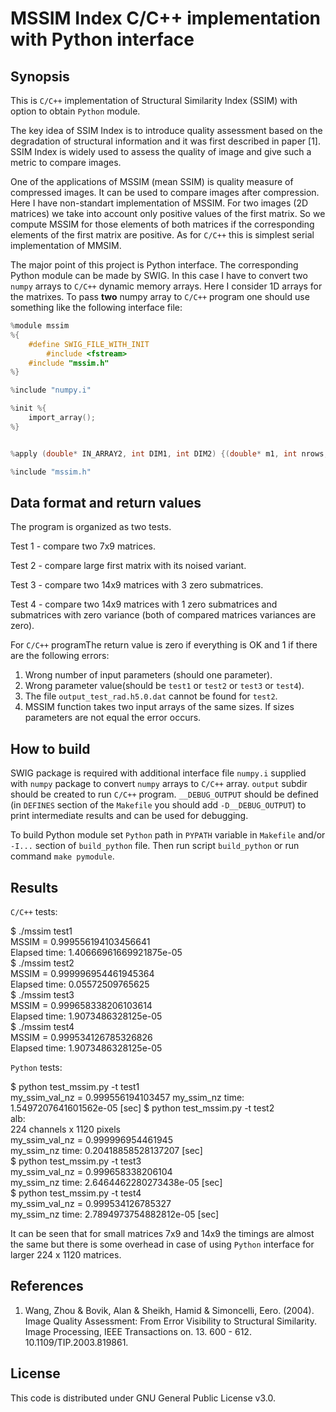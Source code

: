 # MSSIM Index C/C++ implementation with Python interface

## Synopsis

This is `C/C++` implementation of Structural Similarity Index (SSIM) with option to obtain `Python` module.

The key idea of SSIM Index is to introduce quality assessment based on the degradation of structural information and it was first described in paper [1]. SSIM Index is widely used to assess the quality of image and give such a metric to compare images. 

One of the applications of MSSIM (mean SSIM) is quality measure of compressed images. It can be used to compare images after compression. Here I have non-standart implementation of MSSIM. For two images (2D matrices) we take into account only positive values of the first matrix. So we compute MSSIM for those elements of both matrices if the corresponding elements of the first matrix are positive. As for `C/C++` this is simplest serial implementation of MMSIM. 

The major point of this project is Python interface. The corresponding Python module can be made by SWIG. In this case I have to convert two `numpy` arrays to `C/C++` dynamic memory arrays. Here I consider 1D arrays for the matrixes. To pass **two** numpy array to `C/C++` program one should use something like the following interface file:
```C
%module mssim
%{
    #define SWIG_FILE_WITH_INIT
        #include <fstream>
    #include "mssim.h"
%}

%include "numpy.i"

%init %{
    import_array();
%}


%apply (double* IN_ARRAY2, int DIM1, int DIM2) {(double* m1, int nrows, int ncols),(double* m2, int nrows2, int ncols2)};

%include "mssim.h"
```

## Data format and return values
The program is organized as two tests. 

Test 1 - compare two 7x9 matrices.

Test 2 - compare large first matrix with its noised variant. 

Test 3 - compare two 14x9 matrices with 3 zero submatrices.

Test 4 - compare two 14x9 matrices with 1 zero submatrices and submatrices with zero variance (both of compared matrices variances are zero).

For `C/C++` programThe return value is zero if everything is OK and 1
if there are the following errors:
1. Wrong number of input parameters (should one parameter).
2. Wrong parameter value(should be `test1` or `test2` or `test3` or `test4`).
3. The file `output_test_rad.h5.0.dat` cannot be found for `test2`.
4. MSSIM function takes two input arrays of the same sizes.
If sizes parameters are not equal the error occurs.

## How to build

SWIG package is required with additional interface file `numpy.i` supplied with `numpy` package to convert `numpy` arrays to `C/C++` array. `output` subdir should be created to run `C/C++` program. `__DEBUG_OUTPUT` should be defined (in `DEFINES` section of the `Makefile` you should add `-D__DEBUG_OUTPUT`) to print intermediate results and can be used for debugging.

To build Python module set `Python` path in `PYPATH` variable in `Makefile` and/or `-I...` section of `build_python` file. Then run script `build_python` or run command `make pymodule`. 

## Results
`C/C++` tests:

$ ./mssim test1 \
MSSIM = 0.999556194103456641 \
Elapsed time: 1.40666961669921875e-05 \
$ ./mssim test2 \
MSSIM = 0.999996954461945364 \
Elapsed time: 0.05572509765625 \
$ ./mssim test3 \
MSSIM = 0.999658338206103614 \
Elapsed time: 1.9073486328125e-05 \
$ ./mssim test4 \
MSSIM = 0.999534126785326826 \
Elapsed time: 1.9073486328125e-05

`Python` tests:

$ python test_mssim.py -t test1 \
my_ssim_val_nz = 0.999556194103457
my_ssim_nz time:  1.5497207641601562e-05 [sec]
$ python test_mssim.py -t test2\
alb: \
224 channels x 1120 pixels \
my_ssim_val_nz = 0.999996954461945 \
my_ssim_nz time:  0.20418858528137207 [sec] \
$ python test_mssim.py -t test3 \
my_ssim_val_nz = 0.999658338206104 \
my_ssim_nz time:  2.6464462280273438e-05 [sec] \
$ python test_mssim.py -t test4 \
my_ssim_val_nz = 0.999534126785327 \
my_ssim_nz time:  2.7894973754882812e-05 [sec]

It can be seen that for small matrices 7x9 and 14x9 the timings are almost the same but there is some overhead in case of using `Python` interface for larger 224 x 1120 matrices.
## References

1. Wang, Zhou & Bovik, Alan & Sheikh, Hamid & Simoncelli, Eero. (2004). Image Quality Assessment: From Error Visibility to Structural Similarity. Image Processing, IEEE Transactions on. 13. 600 - 612. 10.1109/TIP.2003.819861.

## License

This code is distributed under GNU General Public License v3.0.
